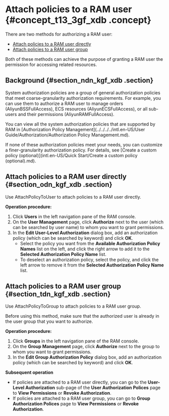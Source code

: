 # Attach policies to a RAM user {#concept_t13_3gf_xdb .concept}

There are two methods for authorizing a RAM user:

-   [Attach policies to a RAM user directly](#section_odn_kgf_xdb)
-   [Attach policies to a RAM user group](#section_tdn_kgf_xdb)

Both of these methods can achieve the purpose of granting a RAM user the permission for accessing related resources.

## Background {#section_ndn_kgf_xdb .section}

System authorization policies are a group of general authorization policies that meet coarse-granularity authorization requirements. For example, you can use them to authorize a RAM user to manage orders \(AliyunBSSFullAccess\), ECS resources \(AliyunECSFullAccess\), or all sub-users and their permissions \(AliyunRAMFullAccess\).

You can view all the system authorization policies that are supported by RAM in [Authorization Policy Management](../../../../intl.en-US/User Guide/Authorization/Authorization Policy Management.md).

If none of these authorization policies meet your needs, you can customize a finer-granularity authorization policy. For details, see [Create a custom policy \(optional\)](intl.en-US/Quick Start/Create a custom policy (optional).md).

## Attach policies to a RAM user directly {#section_odn_kgf_xdb .section}

Use AttachPolicyToUser to attach policies to a RAM user directly.

**Operation procedure:**

1.  Click **Users** in the left navigation pane of the RAM console.
2.  On the **User Management** page, click **Authorize** next to the user \(which can be searched by user name\) to whom you want to grant permissions.
3.  In the **Edit User-Level Authorization** dialog box, add an authorization policy \(which can be searched by keyword\) and click **OK**.
    -   Select the policy you want from the **Available Authorization Policy Names** list on the left, and click the right arrow to add it to the **Selected Authorization Policy Name** list.
    -   To deselect an authorization policy, select the policy, and click the left arrow to remove it from the **Selected Authorization Policy Name** list.

## Attach policies to a RAM user group {#section_tdn_kgf_xdb .section}

Use AttachPolicyToGroup to attach policies to a RAM user group.

Before using this method, make sure that the authorized user is already in the user group that you want to authorize.

**Operation procedure:**

1.  Click **Groups** in the left navigation pane of the RAM console.
2.  On the **Group Management** page, click **Authorize** next to the group to whom you want to grant permissions.
3.  In the **Edit Group Authorization Policy** dialog box, add an authorization policy \(which can be searched by keyword\) and click **OK**.

**Subsequent operation**

-   If policies are attached to a RAM user directly, you can go to the **User-Level Authorization** sub-page of the **User Authorization Polices** page to **View Permissions** or **Revoke Authorization**.
-   If policies are attached to a RAM user group, you can go to **Group Authorization Polices** page to **View Permissions** or **Revoke Authorization**.

